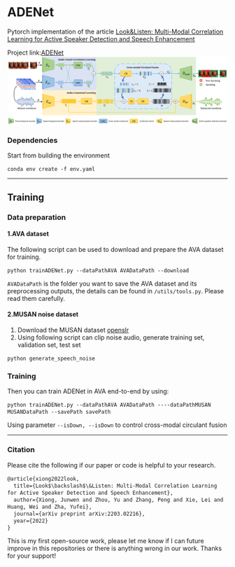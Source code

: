 # ADENet
Pytorch implementation of the article [Look&Listen: Multi-Modal Correlation Learning for Active Speaker Detection and Speech Enhancement](https://arxiv.org/abs/2203.02216)

Project link:[ADENet](https://overcautious.github.io/ADENet/)
![ADENet.png](utils/ADENet.png)


### Dependencies

Start from building the environment
```
conda env create -f env.yaml
```

***

## Training 
### Data preparation
#### 1.AVA dataset
The following script can be used to download and prepare the AVA dataset for training.

```
python trainADENet.py --dataPathAVA AVADataPath --download 
```

`AVADataPath` is the folder you want to save the AVA dataset and its preprocessing outputs, the details can be found in `/utils/tools.py`. Please read them carefully.

#### 2.MUSAN noise dataset
1. Download the MUSAN dataset [openslr](https://www.openslr.org/17/)
2. Using following script can clip noise audio, generate training set, validation set, test set
```
python generate_speech_noise 
```

### Training

Then you can train ADENet in AVA end-to-end by using:
```
python trainADENet.py --dataPathAVA AVADataPath ----dataPathMUSAN MUSANDataPath --savePath savePath
```

Using parameter `--isDown, --isDown` to control  cross-modal circulant fusion
***

### Citation

Please cite the following if our paper or code is helpful to your research.
```
@article{xiong2022look,
  title={Look$\backslash$\&Listen: Multi-Modal Correlation Learning for Active Speaker Detection and Speech Enhancement},
  author={Xiong, Junwen and Zhou, Yu and Zhang, Peng and Xie, Lei and Huang, Wei and Zha, Yufei},
  journal={arXiv preprint arXiv:2203.02216},
  year={2022}
}
```

This is my first open-source work, please let me know if I can future improve in this repositories or there is anything wrong in our work. Thanks for your support!

